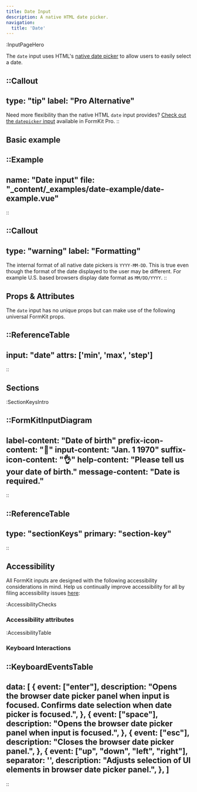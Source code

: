 ```yaml
---
title: Date Input
description: A native HTML date picker.
navigation:
  title: 'Date'
---
```


:InputPageHero

The `date` input uses HTML's [native date picker](https://developer.mozilla.org/en-US/docs/Web/HTML/Element/input/date) to allow users to easily select a date.

::Callout
---
type: "tip"
label: "Pro Alternative"
---
Need more flexibility than the native HTML `date` input provides? <a href="/inputs/datepicker">Check out the `datepicker` input</a> available in FormKit Pro.
::

## Basic example

::Example
---
  name: "Date input"
  file: "_content/_examples/date-example/date-example.vue"
---
::

::Callout
---
type: "warning"
label: "Formatting"
---
The internal format of all native date pickers is <code>YYYY-MM-DD</code>. This is true even though the format of the date displayed to the user may be different. For example U.S. based browsers display date format as <code>MM/DD/YYYY</code>.
::

## Props & Attributes

The `date` input has no unique props but can make use of the following universal
FormKit props.

::ReferenceTable
---
input: "date" 
attrs: ['min', 'max', 'step']
---
::


## Sections

:SectionKeysIntro

::FormKitInputDiagram
---
label-content: "Date of birth"
prefix-icon-content: "📅"
input-content: "Jan. 1 1970"
suffix-icon-content: "👌"
help-content: "Please tell us your date of birth."
message-content: "Date is required."
---
::

::ReferenceTable
---
type: "sectionKeys"
primary: "section-key"
---
::

## Accessibility

All FormKit inputs are designed with the following accessibility considerations in mind. Help us continually improve accessibility for all by filing accessibility issues [here](https://github.com/formkit/formkit/issues/new?assignees=&labels=%F0%9F%90%9B+bug-report%2C%E2%9B%91+Needs+triage&projects=&template=bug-report.yml): 

:AccessibilityChecks

### Accessibility attributes

:AccessibilityTable

### Keyboard Interactions

::KeyboardEventsTable
---
data: [
  {
    event: ["enter"],
    description: "Opens the browser date picker panel when input is focused. Confirms date selection when date picker is focused.",
  },
  {
    event: ["space"],
    description: "Opens the browser date picker panel when input is focused.",
  },
  {
    event: ["esc"],
    description: "Closes the browser date picker panel.",
  },
  {
    event: ["up", "down", "left", "right"],
    separator: '',
    description: "Adjusts selection of UI elements in browser date picker panel.",
  },
]
---
::